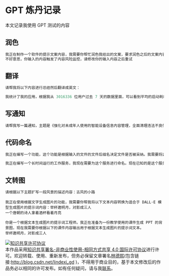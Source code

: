 
# GPT 炼丹记录

本文记录我使用 GPT 测试的内容

<!--more-->


<!-- CreateTime:2023/10/10 10:37:09 -->

<!-- 不发布 -->

## 润色

```csharp
我正在制作一个软件的提示文案内容，我需要你帮忙润色我给出的文案，要求润色之后的文案内容意思不变同时通俗易懂，且去掉口语化的表述。
不好意思，你输入的内容触发了内容风险监控，请修改你的输入内容之后重试
```


## 翻译

```csharp
请帮我将以下内容进行总结然后翻译成英文：

我统计了我的应用，根据我从 3016336 位用户过去 7 天的数据里面，可以看到平均的启动耗时是 2.7 秒。这里需要进一步说明的是我的应用是一个复杂的应用，启动过程是相当复杂的
```

## 写通知

```csharp
请帮我写一篇通知，主题是《强化对未成年人使用的智能设备信息内容管理，全面清理违法不良信息》
```

## 代码命名

```csharp
我正在编写一个功能，这个功能是根据输入的文件的文件后缀名决定文件是否被采纳。我需要将这个功能封装到一个继承 IFileImportFilter 接口的类型里面，我正在编写的是 C# 代码，我需要你给出这个类型的命名
```

```csharp
我正在编写一个长时间运行的工作服务，我现在需要为这个服务进行命名。现在已知的是这个服务是使用 C# 代码编写的，需要你给出符合 C# 的项目的命名空间命名规范的服务名
```

## 文转图

```csharp
请根据以下主题扩写一段风景的描述内容：古风的小路
```

```
我正在使用根据文字生成图片的功能，我需要你帮我将以下文本内容转换为适合于 DALL·E 模型生成图片的提示词内容：举杯邀明月，对影成三人
一个唐朝的诗人拿着酒杯看着月亮
```

```
你是一个根据文本生成图片的提示词工程师。我正在准备为一份教学使用的课件生成 PPT 的背景图，现在我需要你根据以下的课件内容输出用于根据文本生成图片的提示词文本。
举杯邀明月，对影成三人
```





<a rel="license" href="http://creativecommons.org/licenses/by-nc-sa/4.0/"><img alt="知识共享许可协议" style="border-width:0" src="https://licensebuttons.net/l/by-nc-sa/4.0/88x31.png" /></a><br />本作品采用<a rel="license" href="http://creativecommons.org/licenses/by-nc-sa/4.0/">知识共享署名-非商业性使用-相同方式共享 4.0 国际许可协议</a>进行许可。欢迎转载、使用、重新发布，但务必保留文章署名[林德熙](http://blog.csdn.net/lindexi_gd)(包含链接:http://blog.csdn.net/lindexi_gd )，不得用于商业目的，基于本文修改后的作品务必以相同的许可发布。如有任何疑问，请与我[联系](mailto:lindexi_gd@163.com)。